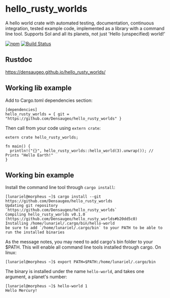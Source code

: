 # hello_rusty_worlds

A hello world crate with automated testing, documentation,
continuous integration, tested example code, implemented as a library
with a command line tool. Supports Sol and all its planets, not just 'Hello (unspecified) world!'

[![npm](https://img.shields.io/npm/l/express.svg)]()
[![Build Status](https://travis-ci.org/Densaugeo/hello_rusty_worlds.svg?branch=master)](https://travis-ci.org/Densaugeo/hello_rusty_worlds)

## Rustdoc

https://densaugeo.github.io/hello_rusty_worlds/

## Working lib example

Add to Cargo.toml dependencies section:

~~~
[dependencies]
hello_rusty_worlds = { git = "https://github.com/Densaugeo/hello_rusty_worlds" }
~~~

Then call from your code using `extern crate`:

~~~
extern crate hello_rusty_worlds;

fn main() {
  println!("{}", hello_rusty_worlds::hello_world(3).unwrap()); // Prints "Hello Earth!"
}
~~~

## Working bin example

Install the command line tool through `cargo install`:

~~~
[lunariel@morpheus ~]$ cargo install --git https://github.com/Densaugeo/hello_rusty_worlds
Updating git repository `https://github.com/Densaugeo/hello_rusty_worlds`
Compiling hello_rusty_worlds v0.1.0 (https://github.com/Densaugeo/hello_rusty_worlds#b20dd5c0)
Installing /home/lunariel/.cargo/bin/hello-world
be sure to add `/home/lunariel/.cargo/bin` to your PATH to be able to run the installed binaries
~~~

As the message notes, you may need to add cargo's bin folder to your $PATH. This will enable all command
line tools installed through cargo. On linux:

~~~
[lunariel@morpheus ~]$ export PATH=$PATH:/home/lunariel/.cargo/bin
~~~

The binary is installed under the name `hello-world`, and takes one argument, a planet's number:

~~~
[lunariel@morpheus ~]$ hello-world 1
Hello Mercury!
~~~
